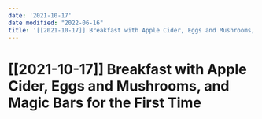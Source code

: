 ```yaml
---
date: '2021-10-17'
date modified: "2022-06-16"
title: '[[2021-10-17]] Breakfast with Apple Cider, Eggs and Mushrooms, and Magic Bars for the first time'
---
```


# [[2021-10-17]] Breakfast with Apple Cider, Eggs and Mushrooms, and Magic Bars for the First Time
